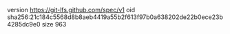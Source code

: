 version https://git-lfs.github.com/spec/v1
oid sha256:21c184c5568d8b8aeb4419a55b2f613f97b0a638202de22b0ece23b4285dc9e0
size 963
